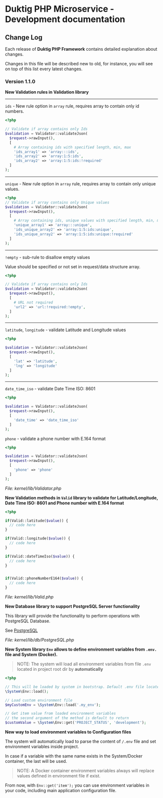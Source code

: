 # Duktig PHP Microservice - Development documentation

## Change Log

Each release of **Duktig PHP Framework** contains detailed explanation about changes.  

Changes in this file will be described new to old, for instance, you will see on top of this list every latest changes. 

### Version 1.1.0

**New Validation rules in Validation library**


---


`ids` - New rule option in `array` rule, requires array to contain only id numbers. 


```php
<?php

// Validate if array contains only Ids
$validation = Validator::validateJson(
  $request->rawInput(),
  [
    # Array containing ids with specified length, min, max
    'ids_array1' => 'array:::ids',
    'ids_array2' => 'array:1:5:ids',
    'ids_array2' => 'array:1:5:ids:!required'
  ]
);
```


---


`unique` - New rule option in `array` rule, requires array to contain only unique values. 


```php
<?php
// Validate if array contains only Unique values
$validation = Validator::validateJson(
  $request->rawInput(),
  [
    # Array containing ids, unique values with specified length, min, max
    'unique_array1' => 'array:::unique',
    'ids_unique_array2' => 'array:1:5:ids:unique',
    'ids_unique_array2' => 'array:1:5:ids:unique:!required'
  ]
);
```


---


`!empty` - sub-rule to disallow empty values


Value should be specified or not set in request/data structure array. 

```php
<?php

// Validate if array contains only Ids
$validation = Validator::validateJson(
  $request->rawInput(),
  [
    # URL not required
    'url2' => 'url:!required:!empty',
  ]
);
```


---


`latitude`, `longitude` - validate Latitude and Longitude values


```php
<?php

$validation = Validator::validateJson(
  $request->rawInput(),
  [
    'lat' => 'latitude',
    'lng' => 'longitude'
  ]
);
```


---


`date_time_iso` - validate Date Time ISO: 8601


```php
<?php

$validation = Validator::validateJson(
  $request->rawInput(),
  [
    'date_time' => 'date_time_iso'
  ]
);
```

`phone` - validate a phone number with E.164 format

```php
<?php

$validation = Validator::validateJson(
  $request->rawInput(),
  [
    'phone' => 'phone'
  ]
);
```

*File: kernel/lib/Validator.php*


**New Validation methods in `Valid` library to validate for Latitude/Longitude, Date Time ISO: 8601 and Phone number with E.164 format**

```php
<?php

if(Valid::latitude($value)) {
  // code here
}

if(Valid::longitude($value)) {
  // code here
}

if(Valid::dateTimeIso($value)) {
  // code here
}


if(Valid::phoneNumberE164($value)) {
  // code here
}

```

*File: kernel/lib/Valid.php*



**New Database library to support PostgreSQL Server functionality**


This library will provide the functionality to perform operations with PostgreSQL Database.

See [PostgreSQL](libs/db/postgresql.md)

*File: kernel/lib/db/PostgreSQL.php*


**New System library `Env` allows to define environment variables from `.env.` file and System (Docker).** 

>NOTE: The system will load all environment variables from file `.env` located in project root dir by **automatically** 

```php
<?php

// This will be loaded by system in bootstrap. Default .env file located in project dir
\System\Env::load();

// Load custom environment file
$myCustomEnv = \System\Env::load('.my_env');

// Get item value from loaded environment variables
// the second argument of the method is default to return
$customValue = \System\Env::get('PROJECT_STATUS', 'development');
```

**New way to load environment variables to Configuration files**

The system will automatically load to parse the content of `/.env` file and set environment variables inside project.

In case if a variable with the same name exists in the System/Docker container, the last will be used.

>NOTE: A Docker container environment variables always will replace values defined in environment file if exist. 

From now, with `Env::get('item');` you can use environment variables in your code, including main application configuration file. 

